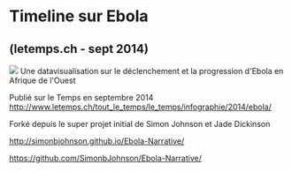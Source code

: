 Timeline sur Ebola 
==========================================
## (letemps.ch - sept 2014)
![](http://www.letemps.ch/tout_le_temps/le_temps/infographie/2014/ebola/css/image.jpg)
Une datavisualisation sur le déclenchement et la progression d'Ebola en Afrique de l'Ouest 

Publié sur le Temps en septembre 2014
http://www.letemps.ch/tout_le_temps/le_temps/infographie/2014/ebola/

Forké depuis le super projet initial de Simon Johnson et Jade Dickinson

http://simonbjohnson.github.io/Ebola-Narrative/

https://github.com/SimonbJohnson/Ebola-Narrative/
